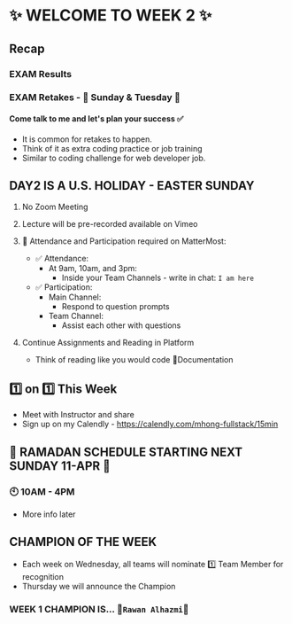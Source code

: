 # :sparkles: WELCOME TO WEEK 2 :sparkles:

## Recap

### EXAM Results

### EXAM Retakes - :date: Sunday & Tuesday :date:

#### Come talk to me and let's plan your success :white_check_mark:

- It is common for retakes to happen.
- Think of it as extra coding practice or job training
- Similar to coding challenge for web developer job.

## DAY2 IS A U.S. HOLIDAY - EASTER SUNDAY

1. No Zoom Meeting
2. Lecture will be pre-recorded available on Vimeo
3. :pushpin: Attendance and Participation required on MatterMost:

   - :white_check_mark: Attendance:
     - At 9am, 10am, and 3pm:
       - Inside your Team Channels - write in chat: `I am here`
   - :white_check_mark: Participation:
     - Main Channel:
       - Respond to question prompts
     - Team Channel:
       - Assist each other with questions

4. Continue Assignments and Reading in Platform
   - Think of reading like you would code :page_facing_up:Documentation

## :one: on :one: This Week

- Meet with Instructor and share
- Sign up on my Calendly - https://calendly.com/mhong-fullstack/15min

## :calendar: RAMADAN SCHEDULE STARTING NEXT SUNDAY 11-APR :calendar:

### :clock10: 10AM - 4PM

- More info later

## CHAMPION OF THE WEEK

- Each week on Wednesday, all teams will nominate :one: Team Member for recognition
- Thursday we will announce the Champion

### WEEK 1 CHAMPION IS... :star2:`Rawan Alhazmi`:star2:
